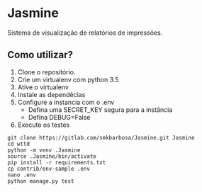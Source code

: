 # Jasmine

Sistema de visualização de relatórios de impressões.

## Como utilizar?

1. Clone o repositório.
2. Crie um virtualenv com python 3.5
3. Ative o virtualenv
4. Instale as dependêcias
5. Configure a instancia com o .env
    - Defina uma SECRET_KEY segura para a instância
    - Defina DEBUG=False
6. Execute os testes

```console
git clone https://gitlab.com/smkbarbosa/Jasmine.git Jasmine
cd wttd
python -m venv .Jasmine
source .Jasmine/bin/activate
pip install -r requirements.txt
cp contrib/env-sample .env
nano .env
python manage.py test
```
